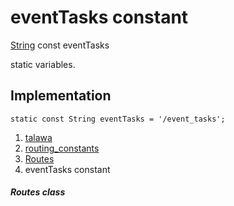 
<div>

# eventTasks constant

</div>


[String](https://api.flutter.dev/flutter/dart-core/String-class.html)
const eventTasks



static variables.



## Implementation

``` language-dart
static const String eventTasks = '/event_tasks';
```







1.  [talawa](../../index.html)
2.  [routing_constants](../../constants_routing_constants/)
3.  [Routes](../../constants_routing_constants/Routes-class.html)
4.  eventTasks constant

##### Routes class







